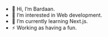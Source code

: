 - 👋 Hi, I’m Bardaan.
- 👀 I’m interested in Web development.
- 🌱 I’m currently learning Next.js.
- ⚡ Working as having a fun.

<!---
ez-BYL/ez-BYL is a ✨ special ✨ repository because its `README.md` (this file) appears on your GitHub profile.
You can click the Preview link to take a look at your changes.
--->
